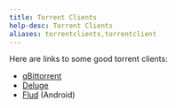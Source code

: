 ```yaml
---
title: Torrent Clients
help-desc: Torrent Clients
aliases: torrentclients,torrentclient
---
```


Here are links to some good torrent clients:
- [qBittorrent](https://www.qbittorrent.org/download.php)
- [Deluge](https://dev.deluge-torrent.org/wiki/Download)
- [Flud](https://play.google.com/store/apps/details?id=com.delphicoder.flud&hl=en_US) (Android)
